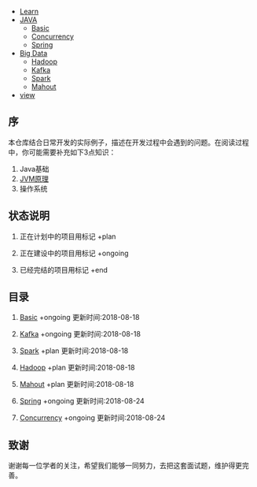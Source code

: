<link href="./css/common.css" rel="stylesheet">
<div class="ml-menu-container">
    <ul class="nav">
            <li>
                <a href="#">Learn</a>
            </li>
            <li class="drop-down">
                <a href="#">JAVA
                    <i class="fa fa-sort-desc" aria-hidden="true"></i>
                </a>
                <ul class="drop-down-content">
                    <li>
                        <a href="#">Basic</a>
                    </li>
                    <li>
                        <a href="#">Concurrency</a>
                    </li>
                    <li>
                        <a href="#">Spring</a>
                    </li>
                </ul>
            </li>
            <li class="drop-down">
                <a href="#">Big Data
                    <i class="fa fa-sort-desc" aria-hidden="true"></i>
                </a>
                <ul class="drop-down-content">
                    <li>
                        <a href="#">Hadoop</a>
                    </li>
                    <li>
                        <a href="#">Kafka</a>
                    </li>
                    <li>
                        <a href="#">Spark</a>
                    </li>
                    <li>
                        <a href="#">Mahout</a>
                    </li>
                </ul>
            </li>
            <li>
                <a href="#">
                    <i class="menu-logo fa fa-github" aria-hidden="true"></i>view</a>
            </li>
    </ul>
</div>

## 序
本仓库结合日常开发的实际例子，描述在开发过程中会遇到的问题。在阅读过程中，你可能需要补充如下3点知识：

1. Java基础
2. <a href="./resources/jvms8.pdf">JVM原理</a>
3. 操作系统

## 状态说明
1. 正在计划中的项目用标记
<span class="state state-plan">+plan</span>

2. 正在建设中的项目用标记
<span class="state state-ongoing">+ongoing</span>

3. 已经完结的项目用标记
<span class="state state-end">+end</span>

## 目录
1. <a href='./doc/basic/'>Basic</a>
<span class="state state-ongoing">+ongoing</span>
<span class="tip">更新时间:2018-08-18</span>

2. <a href='./doc/kafka/'>Kafka</a>
<span class="state state-ongoing">+ongoing</span>
<span class="tip">更新时间:2018-08-18</span>

3. <a href='./doc/spark/'>Spark</a>
<span class="state state-plan">+plan</span>
<span class="tip">更新时间:2018-08-18</span>

4. <a href='./doc/hadoop/'>Hadoop</a>
<span class="state state-plan">+plan</span>
<span class="tip">更新时间:2018-08-18</span>

5. <a href='./doc/mahout/'>Mahout</a>
<span class="state state-plan">+plan</span>
<span class="tip">更新时间:2018-08-18</span>

6. <a href='./doc/spring/'>Spring</a>
<span class="state state-ongoing">+ongoing</span>
<span class="tip">更新时间:2018-08-24</span>

7. <a href='./doc/concurrency/'>Concurrency</a>
<span class="state state-ongoing">+ongoing</span>
<span class="tip">更新时间:2018-08-24</span>


## 致谢
谢谢每一位学者的关注，希望我们能够一同努力，去把这套面试题，维护得更完善。
